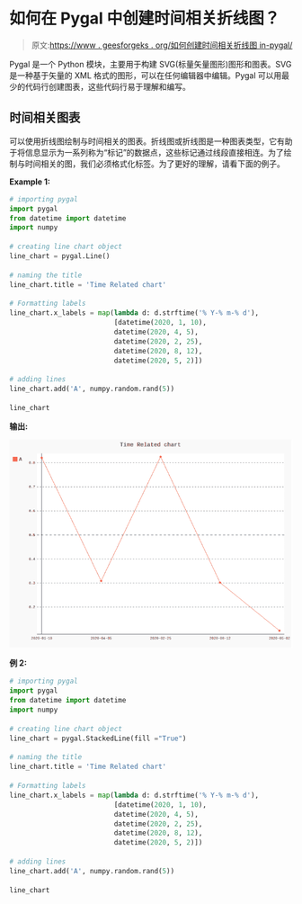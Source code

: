 # 如何在 Pygal 中创建时间相关折线图？

> 原文:[https://www . geesforgeks . org/如何创建时间相关折线图 in-pygal/](https://www.geeksforgeeks.org/how-to-create-time-related-line-chart-in-pygal/)

Pygal 是一个 Python 模块，主要用于构建 SVG(标量矢量图形)图形和图表。SVG 是一种基于矢量的 XML 格式的图形，可以在任何编辑器中编辑。Pygal 可以用最少的代码行创建图表，这些代码行易于理解和编写。

## 时间相关图表

可以使用折线图绘制与时间相关的图表。折线图或折线图是一种图表类型，它有助于将信息显示为一系列称为“标记”的数据点，这些标记通过线段直接相连。为了绘制与时间相关的图，我们必须格式化标签。为了更好的理解，请看下面的例子。

**Example 1:**

```py
# importing pygal
import pygal
from datetime import datetime
import numpy

# creating line chart object
line_chart = pygal.Line()

# naming the title
line_chart.title = 'Time Related chart'

# Formatting labels
line_chart.x_labels = map(lambda d: d.strftime('% Y-% m-% d'),
                          [datetime(2020, 1, 10),
                          datetime(2020, 4, 5),
                          datetime(2020, 2, 25),
                          datetime(2020, 8, 12),
                          datetime(2020, 5, 2)])

# adding lines
line_chart.add('A', numpy.random.rand(5))

line_chart
```

**输出:**

![](img/5727f058541530269a57879a013f38a4.png)

**例 2:**

```py
# importing pygal
import pygal
from datetime import datetime
import numpy

# creating line chart object
line_chart = pygal.StackedLine(fill ="True")

# naming the title
line_chart.title = 'Time Related chart'

# Formatting labels
line_chart.x_labels = map(lambda d: d.strftime('% Y-% m-% d'),
                          [datetime(2020, 1, 10),
                          datetime(2020, 4, 5),
                          datetime(2020, 2, 25),
                          datetime(2020, 8, 12),
                          datetime(2020, 5, 2)])

# adding lines
line_chart.add('A', numpy.random.rand(5))

line_chart
```